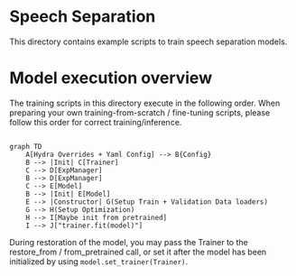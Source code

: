 # Speech Separation

This directory contains example scripts to train speech separation models. 


# Model execution overview

The training scripts in this directory execute in the following order. When preparing your own training-from-scratch / fine-tuning scripts, please follow this order for correct training/inference.

```mermaid

graph TD
    A[Hydra Overrides + Yaml Config] --> B{Config}
    B --> |Init| C[Trainer]
    C --> D[ExpManager]
    B --> D[ExpManager]
    C --> E[Model]
    B --> |Init| E[Model]
    E --> |Constructor| G(Setup Train + Validation Data loaders)
    G --> H(Setup Optimization)
    H --> I[Maybe init from pretrained]
    I --> J["trainer.fit(model)"]

```

During restoration of the model, you may pass the Trainer to the restore_from / from_pretrained call, or set it after the model has been initialized by using `model.set_trainer(Trainer)`.